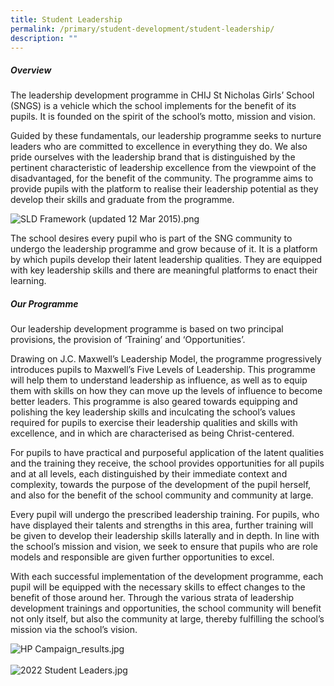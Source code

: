 ```yaml
---
title: Student Leadership
permalink: /primary/student-development/student-leadership/
description: ""
---
```

##### **Overview**

The leadership development programme in CHIJ St Nicholas Girls’ School (SNGS) is a vehicle which the school implements for the benefit of its pupils. It is founded on the spirit of the school’s motto, mission and vision.  
  
Guided by these fundamentals, our leadership programme seeks to nurture leaders who are committed to excellence in everything they do. We also pride ourselves with the leadership brand that is distinguished by the pertinent characteristic of leadership excellence from the viewpoint of the disadvantaged, for the benefit of the community. The programme aims to provide pupils with the platform to realise their leadership potential as they develop their skills and graduate from the programme. 

![SLD Framework (updated 12 Mar 2015).png](https://chijstnicholasgirls-moe-edu-sg-admin.cwp.sg/qql/slot/u569/Primary/CCE%20Programmes/Student%20Leadership/SLD%20Framework%20(updated%2012%20Mar%202015).png)  
  
The school desires every pupil who is part of the SNG community to undergo the leadership programme and grow because of it. It is a platform by which pupils develop their latent leadership qualities. They are equipped with key leadership skills and there are meaningful platforms to enact their learning.

##### **Our Programme**

  
Our leadership development programme is based on two principal provisions, the provision of ‘Training’ and ‘Opportunities’.  
  
Drawing on J.C. Maxwell’s Leadership Model, the programme progressively introduces pupils to Maxwell’s Five Levels of Leadership. This programme will help them to understand leadership as influence, as well as to equip them with skills on how they can move up the levels of influence to become better leaders. This programme is also geared towards equipping and polishing the key leadership skills and inculcating the school’s values required for pupils to exercise their leadership qualities and skills with excellence, and in which are characterised as being Christ-centered.  

For pupils to have practical and purposeful application of the latent qualities and the training they receive, the school provides opportunities for all pupils and at all levels, each distinguished by their immediate context and complexity, towards the purpose of the development of the pupil herself, and also for the benefit of the school community and community at large. 

Every pupil will undergo the prescribed leadership training. For pupils, who have displayed their talents and strengths in this area, further training will be given to develop their leadership skills laterally and in depth. In line with the school’s mission and vision, we seek to ensure that pupils who are role models and responsible are given further opportunities to excel.

With each successful implementation of the development programme, each pupil will be equipped with the necessary skills to effect changes to the benefit of those around her. Through the various strata of leadership development trainings and opportunities, the school community will benefit not only itself, but also the community at large, thereby fulfilling the school’s mission via the school’s vision.  

![HP Campaign_results.jpg](https://chijstnicholasgirls-moe-edu-sg-admin.cwp.sg/qql/slot/u569/Student%20Development/2023/HP%20Campaign_results.jpg)   
   
![2022 Student Leaders.jpg](https://chijstnicholasgirls-moe-edu-sg-admin.cwp.sg/qql/slot/u569/Student%20Development/2023/2022%20Student%20Leaders.jpg)